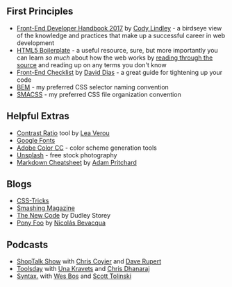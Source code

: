 ## First Principles
* [Front-End Developer Handbook 2017](https://github.com/FrontendMasters/front-end-handbook-2017) by [Cody Lindley](http://codylindley.com/) - a  birdseye view of the knowledge and practices that make up a successful career in web development
* [HTML5 Boilerplate](https://html5boilerplate.com/) - a useful resource, sure, but more importantly you can learn *so much* about how the web works by [reading through the source](https://github.com/h5bp/html5-boilerplate/tree/master/src) and reading up on any terms you don't know
* [Front-End Checklist](https://github.com/thedaviddias/Front-End-Checklist) by [David Dias](http://daviddias.me/) - a great guide for tightening up your code
* [BEM](http://getbem.com/) - my preferred CSS selector naming convention
* [SMACSS](https://smacss.com/) - my preferred CSS file organization convention

## Helpful Extras
* [Contrast Ratio](http://leaverou.github.io/contrast-ratio/) tool by [Lea Verou](http://lea.verou.me/)
* [Google Fonts](https://fonts.google.com/)
* [Adobe Color CC](https://color.adobe.com) - color scheme generation tools
* [Unsplash](https://unsplash.com/) - free stock photography
* [Markdown Cheatsheet](https://github.com/adam-p/markdown-here/wiki/Markdown-Cheatsheet) by [Adam Pritchard](https://github.com/adam-p)

## Blogs
* [CSS-Tricks](https://css-tricks.com/)
* [Smashing Magazine](https://www.smashingmagazine.com/)
* [The New Code](https://thenewcode.com/) by Dudley Storey
* [Pony Foo](https://ponyfoo.com/) by [Nicolás Bevacqua](https://ponyfoo.com/about)

## Podcasts
* [ShopTalk Show](http://shoptalkshow.com/) with [Chris Coyier](https://chriscoyier.net/) and [Dave Rupert](http://daverupert.com/)
* [Toolsday](http://www.toolsday.io/) with [Una Kravets](http://unakravets.com/) and [Chris Dhanaraj](https://twitter.com/chrisdhanaraj)
* [Syntax.](https://syntax.fm/) with [Wes Bos](http://wesbos.com/) and [Scott Tolinski](http://scotttolinski.com/)
